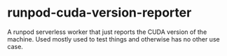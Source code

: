 # runpod-cuda-version-reporter
A runpod serverless worker that just reports the CUDA version of the machine. Used mostly used to test things and otherwise has no other use case.

